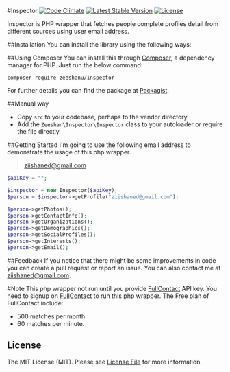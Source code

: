 #Inspector
[![Code Climate](https://codeclimate.com/repos/576ab2d18955b300900019bc/badges/17ee5ae2c2c22651d6f9/gpa.svg)](https://codeclimate.com/repos/576ab2d18955b300900019bc/feed)
[![Latest Stable Version](https://poser.pugx.org/zeeshanu/inspector/v/stable.svg)](https://packagist.org/packages/zeeshanu/inspector)
[![License](https://poser.pugx.org/zeeshanu/inspector/license)](https://packagist.org/packages/zeeshanu/inspector)

Inspector is PHP wrapper that fetches people complete profiles detail from different sources using user email address.

##Installation
You can install the library using the following ways:

##Using Composer
You can install this through <a href="http://getcomposer.org/">Composer</a>, a dependency manager for PHP. Just run the below command:

```
composer require zeeshanu/inspector
```

For further details you can find the package at <a href="https://packagist.org/packages/zeeshanu/inspector">Packagist</a>.

##Manual way
- Copy <code>src</code> to your codebase, perhaps to the vendor directory.
- Add the <code>Zeeshan\Inspector\Inspector</code> class to your autoloader or require the file directly.

##Getting Started
I'm going to use the following email address to demonstrate the usage of this php wrapper.

>ziishaned@gmail.com

```php
$apiKey = "";

$inspector = new Inspector($apiKey);
$person = $inspector->getProfile("ziishaned@gmail.com");

$person->getPhotos();
$person->getContactInfo();
$person->getOrganizations();
$person->getDemographics();
$person->getSocialProfiles();
$person->getInterests();
$person->getEmail();
```

##Feedback
If you notice that there might be some improvements in code you can create a pull request or report an issue. You can also contact me at <a href="mailto:ziishaned@gmail.com">ziishaned@gmail.com</a>.

#Note
This php wrapper not run until you provide <a href="https://portal.fullcontact.com/signup">FullContact</a> API key. You need to signup on <a href="https://portal.fullcontact.com/signup">FullContact</a> to run this php wrapper. 
The Free plan of FullContact include:
- 500 matches per month.
- 60 matches per minute.

## License
The MIT License (MIT). Please see [License File](LICENSE.md) for more information.

